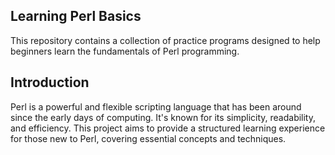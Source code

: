 ## Learning Perl Basics

This repository contains a collection of practice programs designed to help beginners learn the fundamentals of Perl programming.

## Introduction

Perl is a powerful and flexible scripting language that has been around since the early days of computing.
It's known for its simplicity, readability, and efficiency.
This project aims to provide a structured learning experience for those new to Perl, covering essential concepts and techniques.
